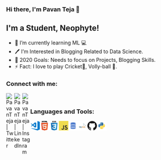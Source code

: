 ### Hi there, I'm Pavan Teja 👋

## I'm a Student, Neophyte!  
- 🌱 I’m currently learning ML 💻
- 🖊️ I’m Interested in Blogging Related to Data Science. 
- 🥅 2020 Goals: Needs to focus on Projects, Blogging Skills. 
- ⚡ Fact: I love to play Cricket🏏, Volly-ball 🏐.

### Connect with me:

[<img align="left" alt="PavanTeja | Twitter" width="22px" src="https://cdn.jsdelivr.net/npm/simple-icons@v3/icons/twitter.svg" />][twitter]
[<img align="left" alt="PavanTeja  | LinkedIn" width="22px" src="https://cdn.jsdelivr.net/npm/simple-icons@v3/icons/linkedin.svg" />][linkedin]
[<img align="left" alt="PavanTeja  | Instagram" width="22px" src="https://cdn.jsdelivr.net/npm/simple-icons@v3/icons/instagram.svg" />][instagram]


<br />

### Languages and Tools:

[<img align="left" alt="Visual Studio Code" width="26px" src="https://raw.githubusercontent.com/github/explore/80688e429a7d4ef2fca1e82350fe8e3517d3494d/topics/visual-studio-code/visual-studio-code.png" />][linkedin]
[<img align="left" alt="HTML5" width="26px" src="https://raw.githubusercontent.com/github/explore/80688e429a7d4ef2fca1e82350fe8e3517d3494d/topics/html/html.png" />][html]
[<img align="left" alt="CSS3" width="26px" src="https://raw.githubusercontent.com/github/explore/80688e429a7d4ef2fca1e82350fe8e3517d3494d/topics/css/css.png" />][css]
[<img align="left" alt="JavaScript" width="26px" src="https://raw.githubusercontent.com/github/explore/80688e429a7d4ef2fca1e82350fe8e3517d3494d/topics/javascript/javascript.png" />][linkedin]
[<img align="left" alt="SQL" width="26px" src="https://raw.githubusercontent.com/github/explore/80688e429a7d4ef2fca1e82350fe8e3517d3494d/topics/sql/sql.png" />][linkedin]
[<img align="left" alt="MySQL" width="26px" src="https://raw.githubusercontent.com/github/explore/80688e429a7d4ef2fca1e82350fe8e3517d3494d/topics/mysql/mysql.png" />][linkedin]
[<img align="left" alt="GitHub" width="26px" src="https://raw.githubusercontent.com/github/explore/78df643247d429f6cc873026c0622819ad797942/topics/github/github.png" />][linkedin]
[<img align="left" alt="GitHub" width="26px" src="https://raw.githubusercontent.com/github/explore/80688e429a7d4ef2fca1e82350fe8e3517d3494d/topics/python/python.png" />][python]


<br />
<br />

[twitter]: https://twitter.com/chinnilakshmip1
[instagram]: https://www.instagram.com/_pavan_teja/
[linkedin]: https://www.linkedin.com/in/lakshmi-pavan-teja-160180158/
[html]: https://www.sololearn.com/Certificate/1014-17342073/pdf/
[css]: https://www.sololearn.com/Certificate/1023-17342073/pdf/
[python]: https://www.coursera.org/account/accomplishments/verify/KZUUCR6GH6EY
